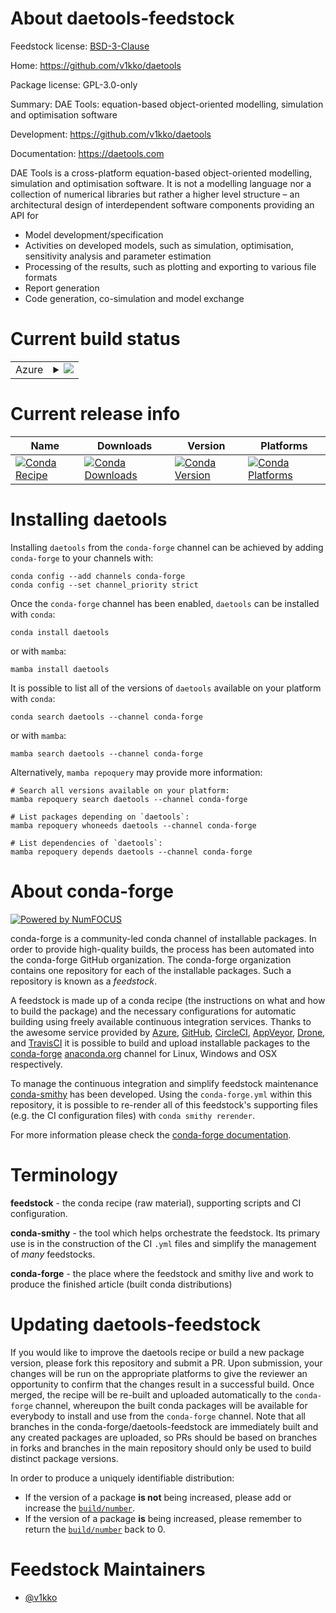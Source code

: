 About daetools-feedstock
========================

Feedstock license: [BSD-3-Clause](https://github.com/conda-forge/daetools-feedstock/blob/main/LICENSE.txt)

Home: https://github.com/v1kko/daetools

Package license: GPL-3.0-only

Summary: DAE Tools: equation-based object-oriented modelling, simulation and optimisation software

Development: https://github.com/v1kko/daetools

Documentation: https://daetools.com

DAE Tools is a cross-platform equation-based object-oriented modelling, simulation and optimisation software. It is not a modelling language nor a collection of numerical libraries but rather a higher level structure – an architectural design of interdependent software components providing an API for
- Model development/specification
- Activities on developed models, such as simulation, optimisation, sensitivity analysis and parameter estimation
- Processing of the results, such as plotting and exporting to various file formats
- Report generation
- Code generation, co-simulation and model exchange


Current build status
====================


<table>
    
  <tr>
    <td>Azure</td>
    <td>
      <details>
        <summary>
          <a href="https://dev.azure.com/conda-forge/feedstock-builds/_build/latest?definitionId=14257&branchName=main">
            <img src="https://dev.azure.com/conda-forge/feedstock-builds/_apis/build/status/daetools-feedstock?branchName=main">
          </a>
        </summary>
        <table>
          <thead><tr><th>Variant</th><th>Status</th></tr></thead>
          <tbody><tr>
              <td>linux_64_numpy1.22python3.10.____cpython</td>
              <td>
                <a href="https://dev.azure.com/conda-forge/feedstock-builds/_build/latest?definitionId=14257&branchName=main">
                  <img src="https://dev.azure.com/conda-forge/feedstock-builds/_apis/build/status/daetools-feedstock?branchName=main&jobName=linux&configuration=linux%20linux_64_numpy1.22python3.10.____cpython" alt="variant">
                </a>
              </td>
            </tr><tr>
              <td>linux_64_numpy1.22python3.9.____cpython</td>
              <td>
                <a href="https://dev.azure.com/conda-forge/feedstock-builds/_build/latest?definitionId=14257&branchName=main">
                  <img src="https://dev.azure.com/conda-forge/feedstock-builds/_apis/build/status/daetools-feedstock?branchName=main&jobName=linux&configuration=linux%20linux_64_numpy1.22python3.9.____cpython" alt="variant">
                </a>
              </td>
            </tr><tr>
              <td>linux_64_numpy1.23python3.11.____cpython</td>
              <td>
                <a href="https://dev.azure.com/conda-forge/feedstock-builds/_build/latest?definitionId=14257&branchName=main">
                  <img src="https://dev.azure.com/conda-forge/feedstock-builds/_apis/build/status/daetools-feedstock?branchName=main&jobName=linux&configuration=linux%20linux_64_numpy1.23python3.11.____cpython" alt="variant">
                </a>
              </td>
            </tr><tr>
              <td>linux_64_numpy1.26python3.12.____cpython</td>
              <td>
                <a href="https://dev.azure.com/conda-forge/feedstock-builds/_build/latest?definitionId=14257&branchName=main">
                  <img src="https://dev.azure.com/conda-forge/feedstock-builds/_apis/build/status/daetools-feedstock?branchName=main&jobName=linux&configuration=linux%20linux_64_numpy1.26python3.12.____cpython" alt="variant">
                </a>
              </td>
            </tr>
          </tbody>
        </table>
      </details>
    </td>
  </tr>
</table>

Current release info
====================

| Name | Downloads | Version | Platforms |
| --- | --- | --- | --- |
| [![Conda Recipe](https://img.shields.io/badge/recipe-daetools-green.svg)](https://anaconda.org/conda-forge/daetools) | [![Conda Downloads](https://img.shields.io/conda/dn/conda-forge/daetools.svg)](https://anaconda.org/conda-forge/daetools) | [![Conda Version](https://img.shields.io/conda/vn/conda-forge/daetools.svg)](https://anaconda.org/conda-forge/daetools) | [![Conda Platforms](https://img.shields.io/conda/pn/conda-forge/daetools.svg)](https://anaconda.org/conda-forge/daetools) |

Installing daetools
===================

Installing `daetools` from the `conda-forge` channel can be achieved by adding `conda-forge` to your channels with:

```
conda config --add channels conda-forge
conda config --set channel_priority strict
```

Once the `conda-forge` channel has been enabled, `daetools` can be installed with `conda`:

```
conda install daetools
```

or with `mamba`:

```
mamba install daetools
```

It is possible to list all of the versions of `daetools` available on your platform with `conda`:

```
conda search daetools --channel conda-forge
```

or with `mamba`:

```
mamba search daetools --channel conda-forge
```

Alternatively, `mamba repoquery` may provide more information:

```
# Search all versions available on your platform:
mamba repoquery search daetools --channel conda-forge

# List packages depending on `daetools`:
mamba repoquery whoneeds daetools --channel conda-forge

# List dependencies of `daetools`:
mamba repoquery depends daetools --channel conda-forge
```


About conda-forge
=================

[![Powered by
NumFOCUS](https://img.shields.io/badge/powered%20by-NumFOCUS-orange.svg?style=flat&colorA=E1523D&colorB=007D8A)](https://numfocus.org)

conda-forge is a community-led conda channel of installable packages.
In order to provide high-quality builds, the process has been automated into the
conda-forge GitHub organization. The conda-forge organization contains one repository
for each of the installable packages. Such a repository is known as a *feedstock*.

A feedstock is made up of a conda recipe (the instructions on what and how to build
the package) and the necessary configurations for automatic building using freely
available continuous integration services. Thanks to the awesome service provided by
[Azure](https://azure.microsoft.com/en-us/services/devops/), [GitHub](https://github.com/),
[CircleCI](https://circleci.com/), [AppVeyor](https://www.appveyor.com/),
[Drone](https://cloud.drone.io/welcome), and [TravisCI](https://travis-ci.com/)
it is possible to build and upload installable packages to the
[conda-forge](https://anaconda.org/conda-forge) [anaconda.org](https://anaconda.org/)
channel for Linux, Windows and OSX respectively.

To manage the continuous integration and simplify feedstock maintenance
[conda-smithy](https://github.com/conda-forge/conda-smithy) has been developed.
Using the ``conda-forge.yml`` within this repository, it is possible to re-render all of
this feedstock's supporting files (e.g. the CI configuration files) with ``conda smithy rerender``.

For more information please check the [conda-forge documentation](https://conda-forge.org/docs/).

Terminology
===========

**feedstock** - the conda recipe (raw material), supporting scripts and CI configuration.

**conda-smithy** - the tool which helps orchestrate the feedstock.
                   Its primary use is in the construction of the CI ``.yml`` files
                   and simplify the management of *many* feedstocks.

**conda-forge** - the place where the feedstock and smithy live and work to
                  produce the finished article (built conda distributions)


Updating daetools-feedstock
===========================

If you would like to improve the daetools recipe or build a new
package version, please fork this repository and submit a PR. Upon submission,
your changes will be run on the appropriate platforms to give the reviewer an
opportunity to confirm that the changes result in a successful build. Once
merged, the recipe will be re-built and uploaded automatically to the
`conda-forge` channel, whereupon the built conda packages will be available for
everybody to install and use from the `conda-forge` channel.
Note that all branches in the conda-forge/daetools-feedstock are
immediately built and any created packages are uploaded, so PRs should be based
on branches in forks and branches in the main repository should only be used to
build distinct package versions.

In order to produce a uniquely identifiable distribution:
 * If the version of a package **is not** being increased, please add or increase
   the [``build/number``](https://docs.conda.io/projects/conda-build/en/latest/resources/define-metadata.html#build-number-and-string).
 * If the version of a package **is** being increased, please remember to return
   the [``build/number``](https://docs.conda.io/projects/conda-build/en/latest/resources/define-metadata.html#build-number-and-string)
   back to 0.

Feedstock Maintainers
=====================

* [@v1kko](https://github.com/v1kko/)

